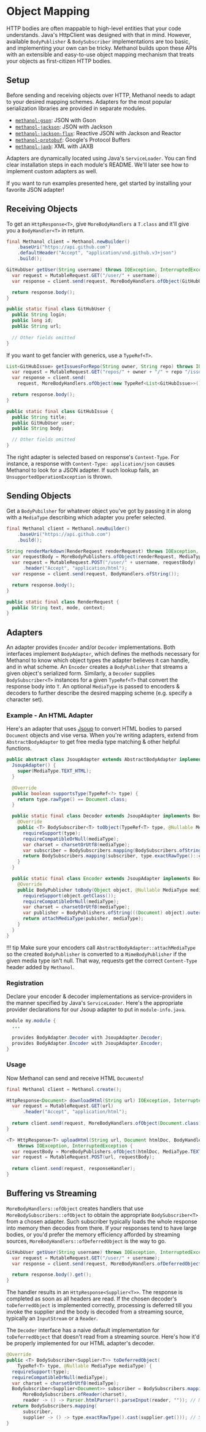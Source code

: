 # Object Mapping

HTTP bodies are often mappable to high-level entities that your code understands. Java's HttpClient
was designed with that in mind. However, available `BodyPublisher` & `BodySubscriber` implementations
are too basic, and implementing your own can be tricky. Methanol builds upon these APIs with an extensible
and easy-to-use object mapping mechanism that treats your objects as first-citizen HTTP bodies.

## Setup

Before sending and receiving objects over HTTP, Methanol needs to adapt to your desired mapping schemes.
Adapters for the most popular serialization libraries are provided in separate modules.

  * [`methanol-gson`](methanol_gson): JSON with Gson
  * [`methanol-jackson`](methanol_jackson): JSON with Jackson
  * [`methanol-jackson-flux`](methanol_jackson_flux): Reactive JSON with Jackson and Reactor
  * [`methanol-protobuf`](methanol_protobuf): Google's Protocol Buffers
  * [`methanol-jaxb`](methanol_jaxb): XML with JAXB

Adapters are dynamically located using Java's `ServiceLoader`. You can find clear installation steps
in each module's README. We'll later see how to implement custom adapters as well.

If you want to run examples presented here, get started by installing your favorite JSON adapter!

<!-- 
First, add `methanol-gson` as a dependency.

### Gradle

```gradle
dependencies {
  implementation 'com.github.mizosoft.methanol:methanol-gson:1.5.0'
}
```

### Maven

```xml
<dependencies>
  <dependency>
    <groupId>com.github.mizosoft.methanol</groupId>
    <artifactId>methanol-gson</artifactId>
    <version>1.5.0</version>
  </dependency>
</dependencies>
```

Next, we'll let Methanol know about the adapter by registering it as a service provider. The way 
this is done depends on how you're running your application.

### Module path

Add this class to your module:

```java
public class GsonProviders {
  static final Gson gson = new Gson();

  private GsonProviders() {}

  public static class EncoderProvider {
    private EncoderProvider() {}

    public static BodyAdapter.Encoder provider() {
      return GsonAdapterFactory.createEncoder(gson);
    }
  }

  public static class DecoderProvider {
    private DecoderProvider() {}

    public static BodyAdapter.Decoder provider() {
      return GsonAdapterFactory.createDecoder(gson);
    }
  }
}
```

Then add provider declarations in your `module-info.java` file.

```java
provides BodyAdapter.Encoder with GsonProviders.EncoderProvider;
provides BodyAdapter.Decoder with GsonProviders.DecoderProvider;
```

### Classpath

First, implement delegating `Encoder` & `Decoder` that forward to the instances created by the adapter
factory. Use `ForwardingEncoder` & `ForwardingDecoder` to make this easier.

```java
class GsonHolder {
  static final Gson gson = new Gson();
}

public class GsonEncoder extends ForwardingEncoder {
  public GsonEncoder() {
    super(GsonHolder.gson);
  }
}

public class GsonDecoder extends ForwardingDecoder {
  public GsonDecoder() {
    super(GsonHolder.gson);
  }
}
```

Next, add two provider-configuration files in the resource directory `META-INF/services`, one for
`GsonEncoder` and the other for `GsonDecoder`, each containing their fully qualified names.

For instance, if the classes are in a package named `com.example`, the provider-configuration file
should be named:

```
META-INF/services/com.github.mizosoft.methanol.BodyAdapter$Encoder
```

and should contain the following line:

```
com.example.GsonEncoder
```

Similarly, the decoder file is named:

```
META-INF/services/com.github.mizosoft.methanol.BodyAdapter$Decoder
```

and contains:

```
com.example.GsonDecoder
``` 
-->

## Receiving Objects

To get an `HttpResponse<T>`, give `MoreBodyHandlers` a `T.class` and it'll give you a `BodyHandler<T>`
in return.

```java hl_lines="8"
final Methanol client = Methanol.newBuilder()
    .baseUri("https://api.github.com")
    .defaultHeader("Accept", "application/vnd.github.v3+json")
    .build();

GitHubUser getUser(String username) throws IOException, InterruptedException {
  var request = MutableRequest.GET("/user/" + username);
  var response = client.send(request, MoreBodyHandlers.ofObject(GitHubUser.class));

  return response.body();
}

public static final class GitHubUser {
  public String login;
  public long id;
  public String url;
  
  // Other fields omitted
}
```

If you want to get fancier with generics, use a `TypeRef<T>`.

```java hl_lines="4"
List<GitHubIssue> getIssuesForRepo(String owner, String repo) throws IOException, InterruptedException {
  var request = MutableRequest.GET("repos/" + owner + "/" + repo "/issues");
  var response = client.send(
    request, MoreBodyHandlers.ofObject(new TypeRef<List<GitHubIssue>>() {}));

  return response.body();
}

public static final class GitHubIssue {
  public String title;
  public GitHubUser user;
  public String body;

  // Other fields omitted
}
```

The right adapter is selected based on response's `Content-Type`. For instance, a response with
`Content-Type: application/json` causes Methanol to look for a JSON adapter. If such lookup
fails, an `UnsupportedOperationException` is thrown. 

## Sending Objects

Get a `BodyPubilsher` for whatever object you've got by passing it in along with a `MediaType` describing
which adapter you prefer selected.

```java hl_lines="6"
final Methanol client = Methanol.newBuilder()
    .baseUri("https://api.github.com")
    .build();

String renderMarkdown(RenderRequest renderRequest) throws IOException, InterruptedException {
  var requestBody = MoreBodyPublishers.ofObject(renderRequest, MediaType.APPLICATION_JSON);
  var request = MutableRequest.POST("/user/" + username, requestBody)
      .header("Accept", "application/html");
  var response = client.send(request, BodyHandlers.ofString());

  return response.body();
}

public static final class RenderRequest {
  public String text, mode, context;
}
```

##  Adapters

An adapter provides `Encoder` and/or `Decoder` implementations. Both interfaces implement `BodyAdapter`,
which defines the methods necessary for Methanol to know which  object types the adapter believes it
can handle, and in what scheme. An `Encoder` creates a `BodyPublisher` that streams a given object's
serialized form. Similarly, a `Decoder` supplies `BodySubscriber<T>` instances for a given `TypeRef<T>`
that convert the response body into `T`. An optional `MediaType` is passed to encoders & decoders to
further describe the desired mapping scheme (e.g. specify a character set).

### Example - An HTML Adapter

Here's an adapter that uses [Jsoup][jsoup] to convert HTML bodies to parsed `Document` objects and
vise versa. When you're writing adapters, extend from `AbstractBodyAdapter` to get free media type
matching & other helpful functions.

```java
public abstract class JsoupAdapter extends AbstractBodyAdapter implements BodyAdapter {
  JsoupAdapter() {
    super(MediaType.TEXT_HTML);
  }

  @Override
  public boolean supportsType(TypeRef<?> type) {
    return type.rawType() == Document.class;
  }

  public static final class Decoder extends JsoupAdapter implements BodyAdapter.Decoder {
    @Override
    public <T> BodySubscriber<T> toObject(TypeRef<T> type, @Nullable MediaType mediaType) {
      requireSupport(type);
      requireCompatibleOrNull(mediaType);
      var charset = charsetOrUtf8(mediaType);
      var subscriber = BodySubscribers.mapping(BodySubscribers.ofString(charset), Jsoup::parse);
      return BodySubscribers.mapping(subscriber, type.exactRawType()::cast); // Safely cast Document to T
    }
  }

  public static final class Encoder extends JsoupAdapter implements BodyAdapter.Encoder {
    @Override
    public BodyPublisher toBody(Object object, @Nullable MediaType mediaType) {
      requireSupport(object.getClass());
      requireCompatibleOrNull(mediaType);
      var charset = charsetOrUtf8(mediaType);
      var publisher = BodyPublishers.ofString(((Document) object).outerHtml(), charset);
      return attachMediaType(pubisher, mediaType);
    }
  }
}
```

!!! tip
    Make sure your encoders call `AbstractBodyAdapter::attachMediaType` so the created `BodyPublisher`
    is converted to a `MimeBodyPublisher` if the given media type isn't null. That way, requests get
    the correct `Content-Type` header added by `Methanol`.

### Registration

Declare your encoder & decoder implementations as service-providers in the manner specified by Java's
`ServiceLoader`. Here's the appropriate provider declarations for our Jsoup adapter to put in
`module-info.java`.

```java
module my.module {
  ...

  provides BodyAdapter.Decoder with JsoupAdapter.Decoder;
  provides BodyAdapter.Encoder with JsoupAdapter.Encoder;
}
```

### Usage

Now Methanol can send and receive HTML `Documents`!

```java
final Methanol client = Methanol.create();

HttpResponse<Document> downloadHtml(String url) IOException, InterruptedException {
  var request = MutableRequest.GET(url)
      .header("Accept", "application/html");
      
  return client.send(request, MoreBodyHandlers.ofObject(Document.class));
}

<T> HttpResponse<T> uploadHtml(String url, Document htmlDoc, BodyHandler<T> responseHandler) 
    throws IOException, InterruptedException {
  var requestBody = MoreBodyPublishers.ofObject(htmlDoc, MediaType.TEXT_HTML);
  var request = MutableRequest.POST(url, requestBody);
  
  return client.send(request, responseHandler);
}
```

## Buffering vs Streaming

`MoreBodyHandlers::ofObject` creates handlers that use `MoreBodySubscribers::ofObject` to obtain the
appropriate `BodySubscriber<T>` from a chosen adapter. Such subscriber typically loads the whole response
into memory then decodes from there. If your responses tend to have large bodies, or you'd prefer the
memory efficiency afforded by streaming sources, `MoreBodyHandlers::ofDeferredObject` is the way to go.

```java hl_lines="3"
GitHubUser getUser(String username) throws IOException, InterruptedException {
  var request = MutableRequest.GET("/user/" + username);
  var response = client.send(request, MoreBodyHandlers.ofDeferredObject(GitHubUser.class));

  return response.body().get();
}
```

The handler results in an `HttpResponse<Supplier<T>>`. The response is completed as soon as all headers
are read. If the chosen decoder's `toDeferredObject` is implemented correctly, processing is deferred
till you invoke the supplier and the body is decoded from a streaming source, typically an `InputStream`
or a `Reader`.

The `Decoder` interface has a naive default implementation for `toDeferredObject` that doesn't read
from a streaming source. Here's how it'd be properly implemented for our HTML adapter's decoder.

```java hl_lines="9"
@Override
public <T> BodySubscriber<Supplier<T>> toDeferredObject(
    TypeRef<T> type, @Nullable MediaType mediaType) {
  requireSupport(type);
  requireCompatibleOrNull(mediaType);
  var charset = charsetOrUtf8(mediaType);
  BodySubscriber<Supplier<Document>> subscriber = BodySubscribers.mapping(
      MoreBodySubscribers.ofReader(charset),
      reader -> () -> Parser.htmlParser().parseInput(reader, "")); // Note the deferred parsing  
  return BodySubscribers.mapping(
      subscriber,
      supplier -> () -> type.exactRawType().cast(supplier.get())); // Safely cast Document to T  
}
```

[methanol_jackson]: https://github.com/mizosoft/methanol/tree/master/methanol-jackson
[jsoup]: https://jsoup.org/

